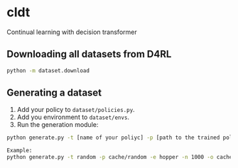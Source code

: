# cldt
Continual learning with decision transformer

## Downloading all datasets from D4RL

```bash
python -m dataset.download
```

## Generating a dataset

1. Add your policy to `dataset/policies.py`.
2. Add you environment to `dataset/envs`.
3. Run the generation module:

```bash
python generate.py -t [name of your poliyc] -p [path to the trained policy (if applicable)] -e [name of your env] -n 1000 -o [output file path] --render --seed 0

Example:
python generate.py -t random -p cache/random -e hopper -n 1000 -o cache/hopper.pkl --render --seed 0
```